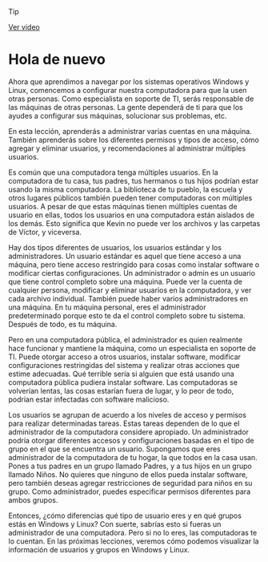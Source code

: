 > [!TIP]  
> [Ver video](https://youtu.be/pXchcKdJ9nk)

# Hola de nuevo

Ahora que aprendimos a navegar por los sistemas operativos Windows y Linux, comencemos a configurar nuestra computadora para que la usen otras personas. Como especialista en soporte de TI, serás responsable de las máquinas de otras personas. La gente dependerá de ti para que los ayudes a configurar sus máquinas, solucionar sus problemas, etc.

En esta lección, aprenderás a administrar varias cuentas en una máquina. También aprenderás sobre los diferentes permisos y tipos de acceso, cómo agregar y eliminar usuarios, y recomendaciones al administrar múltiples usuarios.

Es común que una computadora tenga múltiples usuarios. En la computadora de tu casa, tus padres, tus hermanos o tus hijos podrían estar usando la misma computadora. La biblioteca de tu pueblo, la escuela y otros lugares públicos también pueden tener computadoras con múltiples usuarios. A pesar de que estas máquinas tienen múltiples cuentas de usuario en ellas, todos los usuarios en una computadora están aislados de los demás. Esto significa que Kevin no puede ver los archivos y las carpetas de Víctor, y viceversa.

Hay dos tipos diferentes de usuarios, los usuarios estándar y los administradores. Un usuario estándar es aquel que tiene acceso a una máquina, pero tiene acceso restringido para cosas como instalar software o modificar ciertas configuraciones. Un administrador o admin es un usuario que tiene control completo sobre una máquina. Puede ver la cuenta de cualquier persona, modificar y eliminar usuarios en la computadora, y ver cada archivo individual. También puede haber varios administradores en una máquina. En tu máquina personal, eres el administrador predeterminado porque esto te da el control completo sobre tu sistema. Después de todo, es tu máquina.

Pero en una computadora pública, el administrador es quien realmente hace funcionar y mantiene la máquina, como un especialista en soporte de TI. Puede otorgar acceso a otros usuarios, instalar software, modificar configuraciones restringidas del sistema y realizar otras acciones que estime adecuadas. Qué terrible sería si alguien que está usando una computadora pública pudiera instalar software. Las computadoras se volverían lentas, las cosas estarían fuera de lugar, y lo peor de todo, podrían estar infectadas con software malicioso.

Los usuarios se agrupan de acuerdo a los niveles de acceso y permisos para realizar determinadas tareas. Estas tareas dependen de lo que el administrador de la computadora considere apropiado. Un administrador podría otorgar diferentes accesos y configuraciones basadas en el tipo de grupo en el que se encuentra un usuario. Supongamos que eres administrador de la computadora de tu hogar, la que todos en la casa usan. Pones a tus padres en un grupo llamado Padres, y a tus hijos en un grupo llamado Niños. No quieres que ninguno de ellos pueda instalar software, pero también deseas agregar restricciones de seguridad para niños en su grupo. Como administrador, puedes especificar permisos diferentes para ambos grupos.

Entonces, ¿cómo diferencias qué tipo de usuario eres y en qué grupos estás en Windows y Linux? Con suerte, sabrías esto si fueras un administrador de una computadora. Pero si no lo eres, las computadoras te lo cuentan. En las próximas lecciones, veremos cómo podemos visualizar la información de usuarios y grupos en Windows y Linux.

